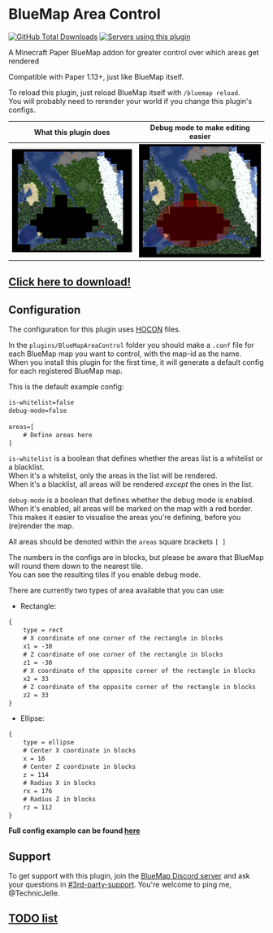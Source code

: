 # BlueMap Area Control

[![GitHub Total Downloads](https://img.shields.io/github/downloads/TechnicJelle/BlueMapAreaControl/total?label=Downloads&color=success "Click here to download the plugin")](https://github.com/TechnicJelle/BlueMapAreaControl/releases/latest)
[![Servers using this plugin](https://img.shields.io/bstats/servers/18345?label=Servers)](https://bstats.org/plugin/bukkit/BlueMap%20Area%20Control/18345)

A Minecraft Paper BlueMap addon for greater control over which areas get rendered

Compatible with Paper 1.13+, just like BlueMap itself.

To reload this plugin, just reload BlueMap itself with `/bluemap reload`.\
You will probably need to rerender your world if you change this plugin's configs.

| What this plugin does                                    | Debug mode to make editing easier                                                        | 
|----------------------------------------------------------|------------------------------------------------------------------------------------------|
| ![a bluemap with a hole in the middle](.github/bmac.png) | ![the same image, but with two red area markers overtop](.github/debug-mode-enabled.png) |

## [Click here to download!](../../releases/latest)

## Configuration
The configuration for this plugin uses [HOCON](https://github.com/lightbend/config/blob/main/HOCON.md) files.

In the `plugins/BlueMapAreaControl` folder you should make a `.conf` file for each BlueMap map you want to control, with the map-id as the name.\
When you install this plugin for the first time, it will generate a default config for each registered BlueMap map.

This is the default example config:
```
is-whitelist=false
debug-mode=false

areas=[
	# Define areas here
]

```
`is-whitelist` is a boolean that defines whether the areas list is a whitelist or a blacklist.\
When it's a whitelist, only the areas in the list will be rendered.\
When it's a blacklist, all areas will be rendered _except_ the ones in the list.

`debug-mode` is a boolean that defines whether the debug mode is enabled.\
When it's enabled, all areas will be marked on the map with a red border.\
This makes it easier to visualise the areas you're defining, before you (re)render the map.

All areas should be denoted within the `areas` square brackets `[ ]`

The numbers in the configs are in blocks, but please be aware that BlueMap will round them down to the nearest tile.\
You can see the resulting tiles if you enable debug mode.

There are currently two types of area available that you can use:

- Rectangle:
```hocon
{
	type = rect
	# X coordinate of one corner of the rectangle in blocks
	x1 = -30
	# Z coordinate of one corner of the rectangle in blocks
	z1 = -30
	# X coordinate of the opposite corner of the rectangle in blocks
	x2 = 33
	# Z coordinate of the opposite corner of the rectangle in blocks
	z2 = 33
}
```

- Ellipse:
```hocon
{
	type = ellipse
	# Center X coordinate in blocks
	x = 18
	# Center Z coordinate in blocks
	z = 114
	# Radius X in blocks
	rx = 176
	# Radius Z in blocks
	rz = 112
}
```

**Full config example can be found [here](https://github.com/TechnicJelle/BlueMapAreaControl/blob/main/example.conf)**

## Support

To get support with this plugin, join the [BlueMap Discord server](https://bluecolo.red/map-discord)
and ask your questions in [#3rd-party-support](https://discord.com/channels/665868367416131594/863844716047106068). You're welcome to ping me, @TechnicJelle.

## [TODO list](https://github.com/users/TechnicJelle/projects/1)
